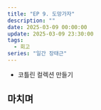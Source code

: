 ```yaml
---
title: "EP 9. 도망가자"
description: ""
date: 2025-03-09 00:00:00
update: 2025-03-09 23:30:00
tags:
  - 회고
series: "일간 장태근"
---
```


- 코틀린 컬렉션 만들기

## 마치며 

